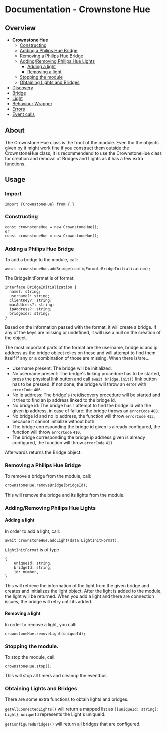 # Documentation - Crownstone Hue 
## Overview
 - **Crownstone Hue**
	- [Constructing](#Constructing)
	- [Adding a Philips Hue Bridge](#adding-a-philips-hue-bridge)
	- [Removing a Philips Hue Bridge](#removing-a-philips-hue-bridge)
	- [Adding/Removing Philips Hue Lights](#addingremoving-philips-hue-lights)
		- [Adding a light](#adding-a-light)
		- [Removing a light](#removing-a-light) 
	-  [Stopping the module](#stopping-the-module)
	-  [Obtaining Lights and Bridges](#obtaining-lights-and-bridges)
 - [Discovery](/documentation/Discovery.md)
 - [Bridge](/documentation/Bridge.md)
 - [Light](/documentation/Light.md)
 - [Behaviour Wrapper](/documentation/BehaviourWrapper.md)
 - [Errors](/documentation/Errors.md)
 - [Event calls](/documentation/EventCalls.md) 

## About
The Crownstone Hue class is the front of the module. Even tho the objects given by it might work fine if you construct them outside the CrownstoneHue class, it is recommendend to use the CrownstoneHue class for creation and removal of Bridges and Lights as it has a few extra functions.

## Usage 
### Import
```import {CrownstoneHue} from {.}```
### Constructing

``` 
const crownstoneHue = new CrownstoneHue();
or
const crownstoneHue = new CrownstoneHue();

```  

### Adding a Philips Hue Bridge
To add a bridge to the module, call:
```
await crownstoneHue.addBridge(configFormat:BridgeInitialization);
``` 

The BridgeInitFormat is of format:
```
interface BridgeInitialization {  
  name?: string;  
  username?: string;  
  clientKey?: string;  
  macAddress?: string;  
  ipAddress?: string;  
  bridgeId?: string;  
}
```

Based on the information passed with the format, it will create a bridge.
If any of the keys are missing or undefined, it will use a null on the creation of the object.

The most important parts of the format are the username, bridge id and ip address as the bridge object relies on these and will attempt to find them itself if any or a combination of those are missing.
When there is/are...
 - Username present: The bridge will be initialized.
 - No username present: The bridge's linking procedure has to be started, press the physical link button and call `await bridge.init()`
   link button has to be pressed. If not done, the bridge will throw an error with ``errorCode`` `406`. 
 - No ip address: The bridge's (re)discovery procedure will be started and it tries to find an ip address linked to the bridge id.
 - No bridge id: The bridge has 1 attempt to find the bridge id with the given ip address, in case of failure: the bridge throws an `errorCode` `408`.
 - No bridge id and no ip address, the function will throw `errorCode` `413`, because it cannot initialize without both.
 - The bridge corresponding the bridge id given is already configured,  the function will throw `errorCode` `410`.
 - The bridge corresponding the bridge ip address given is already configured,  the function will throw `errorCode` `411`.

Afterwards returns the Bridge object.

 

### Removing a Philips Hue Bridge
To remove a bridge from the module, call:
```
crownstoneHue.removeBridge(bridgeId);
``` 
This will remove the bridge and its lights from the module.

### Adding/Removing Philips Hue Lights
#### Adding a light
In order to add a light, call:
```
await crownstoneHue.addLight(data:LightInitFormat);
``` 

`LightInitFormat` is of type 
```
{
	uniqueId: string,
	bridgeId: string,
	id: number,
} 
```
This will retrieve the information of the light from the given bridge and creates and initializes the light object.
After the light is added to the module, the light will be returned.
When you add a light and there are connection issues, the bridge will retry until its added.

#### Removing a light
In order to remove a light, you call:
```
crownstoneHue.removeLight(uniqueId);
```  

### Stopping the module.
To stop the module, call:
```
crownstoneHue.stop();
```
This will stop all timers and cleanup the eventbus.


### Obtaining Lights and Bridges
There are some extra functions to obtain lights and bridges.

```getAllConnectedLights()```  will return a mapped list as `{[uniqueId: string]: Light}`, `uniqueId` represents the Light's uniqueId.

```getConfiguredBridges()```  will return all bridges that are configured. 